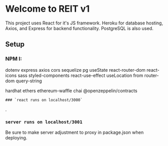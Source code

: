 # Welcome to REIT v1

This project uses React for it's JS framework. Heroku for database hosting, Axios, and Express for backend functionality. PostgreSQL is also used. 

## Setup

### NPM I:
dotenv
express
axios
cors
sequelize
pg
useState
react-router-dom
react-icons
sass
styled-components
react-use-effect
useLocation from router-dom
query-string

hardhat
ethers
ethereum-waffle
chai
@openzeppelin/contracts



    ### `react runs on localhost/3000`

.

### `server runs on localhost/3001`

Be sure to make server adjustment to proxy in package.json when deploying. 